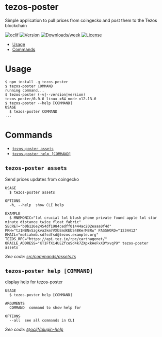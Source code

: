 tezos-poster
======

Simple application to pull prices from coingecko and post them to the Tezos blockchain

[![oclif](https://img.shields.io/badge/cli-oclif-brightgreen.svg)](https://oclif.io)
[![Version](https://img.shields.io/npm/v/tezos-poster.svg)](https://npmjs.org/package/tezos-poster)
[![Downloads/week](https://img.shields.io/npm/dw/tezos-poster.svg)](https://npmjs.org/package/tezos-poster)
[![License](https://img.shields.io/npm/l/tezos-poster.svg)](https://github.com/protofire/tezos-price-oracle/blob/master/poster/package.json)

<!-- toc -->
* [Usage](#usage)
* [Commands](#commands)
<!-- tocstop -->
# Usage
<!-- usage -->
```sh-session
$ npm install -g tezos-poster
$ tezos-poster COMMAND
running command...
$ tezos-poster (-v|--version|version)
tezos-poster/0.0.0 linux-x64 node-v12.13.0
$ tezos-poster --help [COMMAND]
USAGE
  $ tezos-poster COMMAND
...
```
<!-- usagestop -->
# Commands
<!-- commands -->
* [`tezos-poster assets`](#poster-assets-file)
* [`tezos-poster help [COMMAND]`](#tezos-poster-help-command)

## `tezos-poster assets`

Send prices updates from coingecko

```
USAGE
  $ tezos-poster assets

OPTIONS
  -h, --help  show CLI help

EXAMPLE
  $ MNEMONIC="lol crucial lol blush phone private found apple lol star minute distance twice float fabric" SECRET="b0b126e2454df1984cedff01444ac202eaaa0f4d" PKH="tz1NBNvSzgkva2km7VXbEmdKEbS48KerM8Rw" PASSWORD="1234412" EMAIL="motiakmb.sdfsdfsd@tezos.example.org" TEZOS_RPC="https://api.tez.ie/rpc/carthagenet/" ORACLE_ADDRESS="KT1FfXi4UEZfceSd4k7ZXpxkAeFxXDYxvqP9" tezos-poster assets

```

_See code: [src/commands/assets.ts](https://github.com/protofire/tezos-price-oracle/blob/v0.0.0/src/commands/assets.ts)_

## `tezos-poster help [COMMAND]`

display help for tezos-poster

```
USAGE
  $ tezos-poster help [COMMAND]

ARGUMENTS
  COMMAND  command to show help for

OPTIONS
  --all  see all commands in CLI
```

_See code: [@oclif/plugin-help](https://github.com/oclif/plugin-help/blob/v3.0.1/src/commands/help.ts)_
<!-- commandsstop -->
